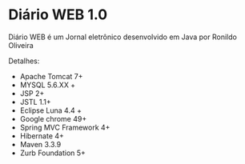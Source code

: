 # Diário WEB 1.0

Diário WEB é um Jornal eletrônico desenvolvido em Java por Ronildo Oliveira

Detalhes:
- Apache Tomcat 7+
- MYSQL 5.6.XX +
- JSP 2+
- JSTL 1.1+
- Eclipse Luna 4.4 +
- Google chrome 49+
- Spring MVC Framework 4+
- Hibernate 4+
- Maven 3.3.9
- Zurb Foundation 5+
